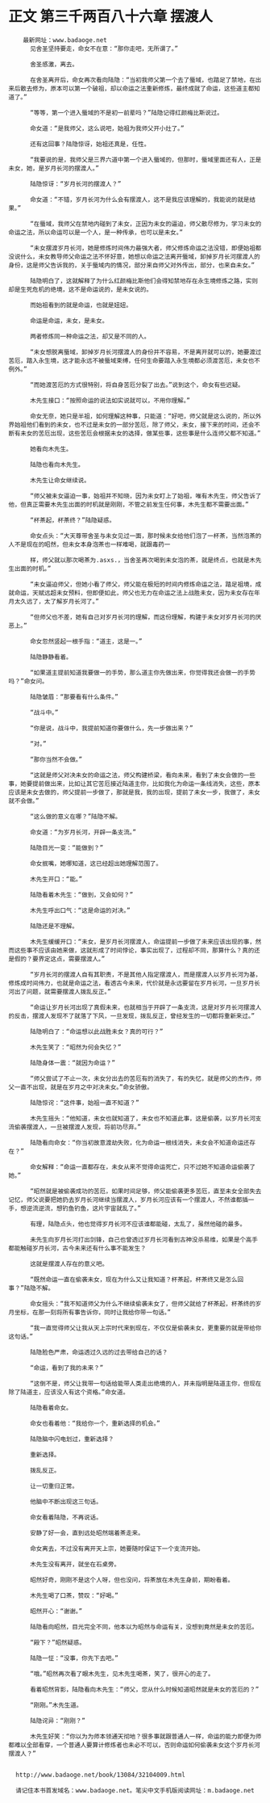 # 正文 第三千两百八十六章 摆渡人
        最新网址：www.badaoge.net
          见舍圣坚持要走，命女不在意：“那你走吧，无所谓了。”
      
          舍圣感激，离去。
      
          在舍圣离开后，命女再次看向陆隐：“当初我师父第一个去了蜃域，也踏足了禁地，在出来后散去修为，原本可以第一个破祖，却以命运之法重新修炼，最终成就了命运，这些道主都知道了。”
      
          “等等，第一个进入蜃域的不是初一前辈吗？”陆隐记得红颜梅比斯说过。
      
          命女道：“是我师父，这么说吧，始祖为我师父开小灶了。”
      
          还有这回事？陆隐惊讶，始祖还真是，任性。
      
          “我要说的是，我师父是三界六道中第一个进入蜃域的，但那时，蜃域里面还有人，正是未女，她，是岁月长河的摆渡人。”
      
          陆隐惊讶：“岁月长河的摆渡人？”
      
          命女道：“不错，岁月长河为什么会有摆渡人，这不是我应该理解的，我能说的就是结果。”
      
          “在蜃域，我师父在禁地内碰到了未女，正因为未女的逼迫，师父散尽修为，学习未女的命运之法，所以命运可以是一个人，是一种传承，也可以是未女。”
      
          “未女摆渡岁月长河，她是修炼时间伟力最强大者，师父修炼命运之法没错，即便始祖都没说什么，未女教导师父命运之法不怀好意，她想以命运之法离开蜃域，卸掉岁月长河摆渡人的身份，这是师父告诉我的，关于蜃域内的情况，部分来自师父对外传出，部分，也来自未女。”
      
          陆隐明白了，这就解释了为什么红颜梅比斯他们会得知禁地存在永生境修炼之路，实则却是生死危机的绝境，这不是命运说的，是未女说的。
      
          而始祖看到的就是命运，也就是妞妞。
      
          命运是命运，未女，是未女。
      
          两者修炼同一种命运之法，却又是不同的人。
      
          “未女想脱离蜃域，卸掉岁月长河摆渡人的身份并不容易，不是离开就可以的，她要渡过苦厄，踏入永生境，这才能永远不被蜃域束缚，任何生命要踏入永生境都必须渡苦厄，未女也不例外。”
      
          “而她渡苦厄的方式很特别，将自身苦厄分裂了出去。”说到这个，命女有些迟疑。
      
          木先生接口：“按照命运的说法如实说就可以，不用你理解。”
      
          命女无奈，她只是半祖，如何理解这种事，只能道：“好吧，师父就是这么说的，所以外界始祖他们看到的未女，也不过是未女的一部分苦厄，除了师父，未女，接下来的时间，还会不断有未女的苦厄出现，这些苦厄会根据未女的选择，做某些事，这些事是什么连师父都不知道。”
      
          她看向木先生。
      
          陆隐也看向木先生。
      
          木先生让命女继续说。
      
          “师父被未女逼迫一事，始祖并不知晓，因为未女盯上了始祖，唯有木先生，师父告诉了他，但真正需要木先生出面的时机就是刚刚，不管之前发生任何事，木先生都不需要出面。”
      
          “杯茶起，杯茶终？”陆隐疑惑。
      
          命女点头：“大天尊带舍圣与未女见过一面，那时候未女给他们泡了一杯茶，当然泡茶的人不是现在的昭然，但未女本身泡茶也一样难喝，就跟毒药一
      
          样，师父就以那次喝茶为.asxs.，当舍圣再次喝到未女泡的茶，就是终点，也就是木先生出面的时机。”
      
          “未女逼迫师父，但她小看了师父，师父能在极短的时间内修炼命运之法，踏足祖境，成就命运，天赋远超未女预料，但即便如此，师父也无力在命运之法上战胜未女，因为未女存在年月太久远了，太了解岁月长河了。”
      
          “但师父也不差，她有自己对岁月长河的理解，而这份理解，构建于未女对岁月长河的厌恶上。”
      
          命女忽然竖起一根手指：“道主，这是一。”
      
          陆隐静静看着。
      
          “如果道主提前知道我要做一的手势，那么道主你先做出来，你觉得我还会做一的手势吗？”命女问。
      
          陆隐皱眉：“那要看有什么条件。”
      
          “战斗中。”
      
          “你是说，战斗中，我提前知道你要做什么，先一步做出来？”
      
          “对。”
      
          “那你当然不会做。”
      
          “这就是师父对决未女的命运之法，师父构建桥梁，看向未来，看到了未女会做的一些事，她要提前做出来，比如让其它苦厄接近陆道主你，比如我化为命运一条线消失，这些，原本应该是未女去做的，师父提前一步做了，那就是我，我的出现，提前了未女一步，我做了，未女就不会做。”
      
          “这么做的意义在哪？”陆隐不解。
      
          命女道：“为岁月长河，开辟一条支流。”
      
          陆隐目光一变：“能做到？”
      
          命女抿嘴，她哪知道，这已经超出她理解范围了。
      
          木先生开口：“能。”
      
          陆隐看着木先生：“做到，又会如何？”
      
          木先生呼出口气：“这是命运的对决。”
      
          陆隐还是不理解。
      
          木先生缓缓开口：“未女，是岁月长河摆渡人，命运提前一步做了未来应该出现的事，然而这些事不应该由她来做，这就形成了时间悖论，事实出现了，过程却不同，那算什么？真的还是假的？要界定这点，需要摆渡人。”
      
          “岁月长河的摆渡人自有其职责，不是其他人指定摆渡人，而是摆渡人以岁月长河为基，修炼成时间伟力，也就是命运之法，看透古今未来，代价就是永远要留在岁月长河，一旦岁月长河出了问题，就需要摆渡人拨乱反正。”
      
          “命运让岁月长河出现了真假未来，也就相当于开辟了一条支流，这是对岁月长河摆渡人的反击，摆渡人发现不了就落了下风，一旦发现，拨乱反正，曾经发生的一切都将重新来过。”
      
          陆隐明白了：“命运想以此战胜未女？真的可行？”
      
          木先生笑了：“昭然为何会失忆？”
      
          陆隐身体一震：“就因为命运？”
      
          “师父尝试了不止一次，未女分出去的苦厄有的消失了，有的失忆，就是师父的杰作，师父一直不出现，就是在岁月之中对决未女。”命女骄傲。
      
          陆隐惊诧：“这件事，始祖一直不知道？”
      
          木先生摇头：“他知道，未女也就知道了，未女也不知道此事，这是偷袭，以岁月长河支流偷袭摆渡人，一旦被摆渡人发现，将前功尽弃。”
      
          陆隐看向命女：“你当初故意渡劫失败，化为命运一根线消失，未女会不知道命运还存在？”
      
          命女解释：“命运一直都存在，未女从来不觉得命运死亡，只不过她不知道命运偷袭了她。”
      
          “昭然就是被偷袭成功的苦厄，如果时间足够，师父能偷袭更多苦厄，直至未女全部失去记忆，师父说要把她扔去岁月长河继续当摆渡人，岁月长河应该有一个摆渡人，不然谁都插一手，想逆流逆流，想钓鱼钓鱼，这片宇宙就乱了。”
      
          有理，陆隐点头，他也觉得岁月长河不应该谁都能碰，太乱了，虽然他碰的最多。
      
          未先生向岁月长河打出剑锋，自己也曾透过岁月长河看到古神没杀易维，如果是个高手都能触碰岁月长河，古今未来还有什么事不能发生？
      
          这就是摆渡人存在的意义吧。
      
          “既然命运一直在偷袭未女，现在为什么又让我知道？杯茶起，杯茶终又是怎么回事？”陆隐不解。
      
          命女摇头：“我不知道师父为什么不继续偷袭未女了，但师父就给了杯茶起，杯茶终的岁月坐标，在那一刻将所有事告诉你，同时让我给你带一句话。”
      
          “我一直觉得师父让我从天上宗时代来到现在，不仅仅是偷袭未女，更重要的就是带给你这句话。”
      
          陆隐脸色严肃，命运透过久远的过去带给自己的话？
      
          “命运，看到了我的未来？”
      
          “这倒不是，师父让我带一句话给能带人类走出绝境的人，并未指明是陆道主你，但现在除了陆道主，应该没人有这个资格。”命女道。
      
          陆隐看着命女。
      
          命女也看着他：“我给你一个，重新选择的机会。”
      
          陆隐脑中闪电划过，重新选择？
      
          重新选择。
      
          拨乱反正。
      
          让一切重归正常。
      
          他脑中不断出现这三句话。
      
          命女看着陆隐，不再说话。
      
          安静了好一会，直到远处昭然端着茶走来。
      
          命女离去，不过没有离开天上宗，她要随时保证下一个支流开始。
      
          木先生没有离开，就坐在石桌旁。
      
          昭然好奇，刚刚不是这个人呀，但也没问，将茶放在木先生身前，期盼看着。
      
          木先生喝了口茶，赞叹：“好喝。”
      
          昭然开心：“谢谢。”
      
          陆隐看向昭然，目光完全不同，他本以为昭然与命运有关，没想到竟然是未女的苦厄。
      
          “殿下？”昭然疑惑。
      
          陆隐一怔：“没事，你先下去吧。”
      
          “哦。”昭然再次看了眼木先生，见木先生喝茶，笑了，很开心的走了。
      
          看着昭然背影，陆隐看向木先生：“师父，您从什么时候知道昭然就是未女的苦厄的？”
      
          “刚刚。”木先生道。
      
          陆隐诧异：“刚刚？”
      
          木先生好笑：“你以为为师本领通天彻地？很多事就跟普通人一样，命运的能力即便为师都难以全部看穿，一个普通人要算计修炼者也未必不可以，否则命运如何偷袭未女这个岁月长河摆渡人？”
      
      
      http://www.badaoge.net/book/13084/32104009.html
      
      请记住本书首发域名：www.badaoge.net。笔尖中文手机版阅读网址：m.badaoge.net